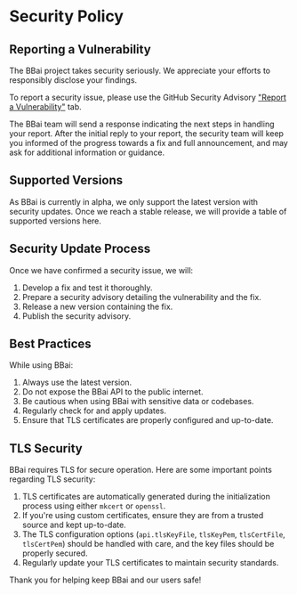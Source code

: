 # Security Policy

## Reporting a Vulnerability

The BBai project takes security seriously. We appreciate your efforts to responsibly disclose your findings.

To report a security issue, please use the GitHub Security Advisory ["Report a Vulnerability"](https://github.com/BBai-Tips/bbai/security/advisories/new) tab.

The BBai team will send a response indicating the next steps in handling your report. After the initial reply to your report, the security team will keep you informed of the progress towards a fix and full announcement, and may ask for additional information or guidance.

## Supported Versions

As BBai is currently in alpha, we only support the latest version with security updates. Once we reach a stable release, we will provide a table of supported versions here.

## Security Update Process

Once we have confirmed a security issue, we will:

1. Develop a fix and test it thoroughly.
2. Prepare a security advisory detailing the vulnerability and the fix.
3. Release a new version containing the fix.
4. Publish the security advisory.

## Best Practices

While using BBai:

1. Always use the latest version.
2. Do not expose the BBai API to the public internet.
3. Be cautious when using BBai with sensitive data or codebases.
4. Regularly check for and apply updates.
5. Ensure that TLS certificates are properly configured and up-to-date.

## TLS Security

BBai requires TLS for secure operation. Here are some important points regarding TLS security:

1. TLS certificates are automatically generated during the initialization process using either `mkcert` or `openssl`.
2. If you're using custom certificates, ensure they are from a trusted source and kept up-to-date.
3. The TLS configuration options (`api.tlsKeyFile`, `tlsKeyPem`, `tlsCertFile`, `tlsCertPem`) should be handled with care, and the key files should be properly secured.
4. Regularly update your TLS certificates to maintain security standards.

Thank you for helping keep BBai and our users safe!
